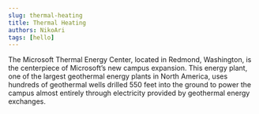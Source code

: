```yaml
---
slug: thermal-heating
title: Thermal Heating
authors: NikoAri
tags: [hello]
---
```


The Microsoft Thermal Energy Center, located in Redmond, Washington, is the
centerpiece of Microsoft’s new campus expansion. This energy plant, one of the
largest geothermal energy plants in North America, uses hundreds of geothermal
wells drilled 550 feet into the ground to power the campus almost entirely
through electricity provided by geothermal energy exchanges.
